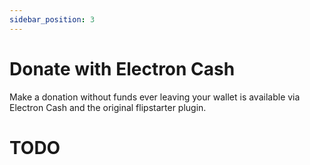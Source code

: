 ```yaml
---
sidebar_position: 3
---
```


# Donate with Electron Cash

Make a donation without funds ever leaving your wallet is available via Electron Cash and the original flipstarter plugin.

# TODO